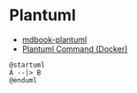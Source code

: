 # Plantuml 

* [mdbook-plantuml](https://github.com/sytsereitsma/mdbook-plantuml)
* [Plantuml Command (Docker)](https://github.com/miy4/docker-plantuml)

```plantuml
@startuml
A --|> B
@enduml
```
